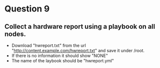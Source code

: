 # Question 9

## Collect a hardware report using a playbook on all nodes.

- Download "hwreport.txt" from the url "http://content.example.com/hwreport.txt" and save it under /root.
- If there is no information it should show "NONE"
- The name of the laybook should be "hwreport.yml"